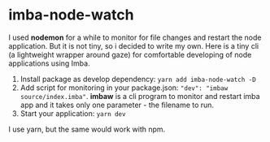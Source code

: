 # imba-node-watch
I used **nodemon** for a while to monitor for file changes and restart the node application. But it is not tiny, so i decided to write my own. Here is a tiny cli (a lightweight wrapper around gaze) for comfortable developing of node applications using Imba.

1. Install package as develop dependency: `yarn add imba-node-watch -D`
2. Add script for monitoring in your package.json: `"dev": "imbaw source/index.imba"`. **imbaw** is a cli program to monitor and restart imba app and it takes only one parameter - the filename to run.
3. Start your application: `yarn dev`

I use yarn, but the same would work with npm.

